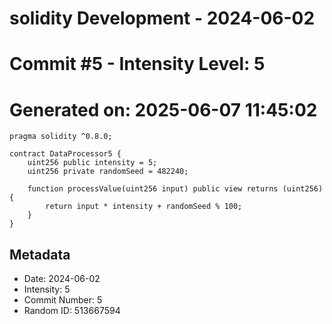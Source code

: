 ﻿# solidity Development - 2024-06-02
# Commit #5 - Intensity Level: 5
# Generated on: 2025-06-07 11:45:02
```solidity
pragma solidity ^0.8.0;

contract DataProcessor5 {
    uint256 public intensity = 5;
    uint256 private randomSeed = 482240;

    function processValue(uint256 input) public view returns (uint256) {
        return input * intensity + randomSeed % 100;
    }
}
```
## Metadata
- Date: 2024-06-02
- Intensity: 5
- Commit Number: 5
- Random ID: 513667594
